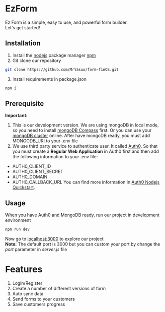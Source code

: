 # EzForm

Ez Form is a simple, easy to use, and powerful form builder.\
Let's get started!

## Installation

1. Install the [nodejs](https://nodejs.org/en/) package manager [npm](https://nodejs.org/en/)
2. Git clone our repository

```bash
git clone https://github.com/MrYasuo/form-finOS.git
```

3. Install requirements in package.json

```bash
npm i
```

## Prerequisite

**Important**:

1. This is our development version. We are using mongoDB in local mode, so you need to install [mongoDB Compass](https://www.mongodb.com/products/compass) first. Or you can use your [mongoDB cluster](https://www.mongodb.com/basics/clusters) online. After have mongoDB ready, you must add MONGODB_URI to your .env file
   <br>
2. We use third party service to authenticate user. It called [Auth0](https://auth0.com/). So that you must create a **Regular Web Application** in Auth0 first and then add the following information to your .env file:

- AUTH0_CLIENT_ID
- AUTH0_CLIENT_SECRET
- AUTH0_DOMAIN
- AUTH0_CALLBACK_URL
  You can find more information in [Auth0 Nodejs Quickstart](https://auth0.com/docs/quickstart/webapp/nodejs).

## Usage

When you have Auth0 and MongoDB ready, run our project in development environment

```bash
npm run dev
```

Now go to <localhost:3000> to explore our project\
**Note:** The default port is 3000 but you can custom your port by change the _port_ parameter in _server.js_ file

# Features

1. Login/Register
2. Create a number of different versions of form
3. Auto sync data
4. Send forms to your customers
5. Save customers progress
